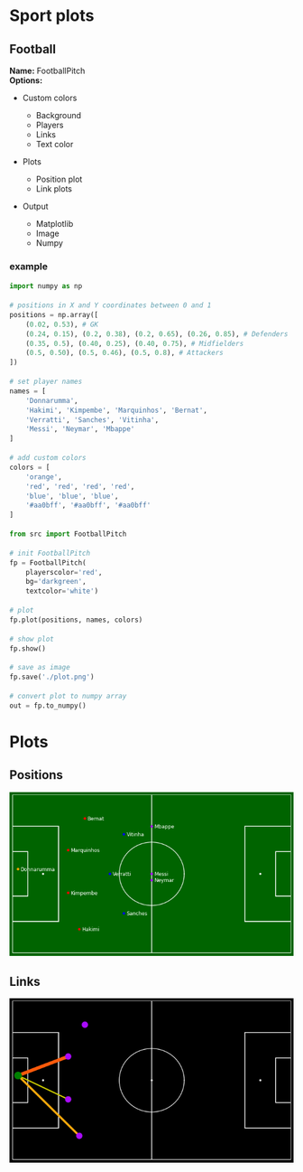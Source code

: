 # Sport plots

## Football

__Name:__ FootballPitch <br>
__Options:__
- Custom colors
    - Background
    - Players
    - Links
    - Text color

- Plots
    - Position plot
    - Link plots

- Output
    - Matplotlib
    - Image
    - Numpy

### example
```python
import numpy as np

# positions in X and Y coordinates between 0 and 1
positions = np.array([
    (0.02, 0.53), # GK
    (0.24, 0.15), (0.2, 0.38), (0.2, 0.65), (0.26, 0.85), # Defenders
    (0.35, 0.5), (0.40, 0.25), (0.40, 0.75), # Midfielders
    (0.5, 0.50), (0.5, 0.46), (0.5, 0.8), # Attackers
])

# set player names
names = [
    'Donnarumma',
    'Hakimi', 'Kimpembe', 'Marquinhos', 'Bernat',
    'Verratti', 'Sanches', 'Vitinha',
    'Messi', 'Neymar', 'Mbappe'
]

# add custom colors
colors = [
    'orange',
    'red', 'red', 'red', 'red',
    'blue', 'blue', 'blue',
    '#aa0bff', '#aa0bff', '#aa0bff'
]

from src import FootballPitch

# init FootballPitch
fp = FootballPitch(
    playerscolor='red', 
    bg='darkgreen', 
    textcolor='white')

# plot
fp.plot(positions, names, colors)

# show plot
fp.show()

# save as image
fp.save('./plot.png')

# convert plot to numpy array
out = fp.to_numpy()
```

# Plots

## Positions
<img src="./plots/football.png" />
<br>

## Links
<img src="./plots/links.png" />